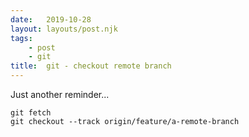 ```yaml
---
date:   2019-10-28
layout: layouts/post.njk
tags:
    - post
    - git
title:  git - checkout remote branch
---
```


Just another reminder...

```shell
git fetch
git checkout --track origin/feature/a-remote-branch
```
